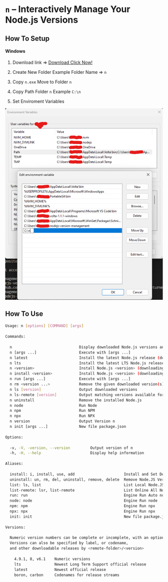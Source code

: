 # `n` – Interactively Manage Your Node.js Versions

## How To Setup

#### Windows
1. Download link => [Download Click Now!]("https://github.com/idev-coder/nodejs-version-management/releases/download/v1.2.0/n.exe")

2. Create New Folder Example Folder Name => `n` 

3. Copy `n.exe` Move to Folder `n`

4. Copy Path Folder `n` Example `C:\n` 

5. Set Enviroment Variables

!['Image'](/images/env.png)

## How To Use
```sh
Usage: n [options] [COMMAND] [args]

Commands:

  n                              Display downloaded Node.js versions and install selection
  n [args ...]                   Execute with [args ...]
  n latest                       Install the latest Node.js release (downloading if necessary)
  n lts                          Install the latest LTS Node.js release (downloading if necessary)
  n <version>                    Install Node.js <version> (downloading if necessary)
  n install <version>            Install Node.js <version> (downloading if necessary)
  n run [args ...]               Execute with [args ...]
  n rm <version ...>             Remove the given downloaded version(s)
  n ls [version]                 Output downloaded versions
  n ls-remote [version]          Output matching versions available for download
  n uninstall                    Remove the installed Node.js
  n node                         Run Node
  n npm                          Run NPM
  n npx                          Run NPX
  n version                      Output Version n
  n init [args ...]              New file package.json

Options:

  -v, -V, -version, --version         Output version of n
  -h, -H, --help                      Display help information

Aliases:

  install: i, install, use, add                      Install and Set Default Version Node.JS 
  uninstall: un, rm, del, uninstall, remove, delete  Remove Node.JS Version
  list: ls, list                                     List Local Node.JS Version
  list-remote: lsr, list-remote                      List Online All Node.JS Version
  run: run                                           Engine Run Auto node, npm, npx
  node: node                                         Engine Run node
  npm: npm                                           Engine Run npx
  npx: npx                                           Engine Run npx
  init: init                                         New file package.json

Versions:

  Numeric version numbers can be complete or incomplete, with an optional leading 'v'.
  Versions can also be specified by label, or codename,
  and other downloadable releases by <remote-folder>/<version>

    4.9.1, 8, v6.1    Numeric versions
    lts               Newest Long Term Support official release
    latest            Newest official release
    boron, carbon     Codenames for release streams
```